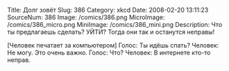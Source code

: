 Title: Долг зовёт 
Slug: 386 
Category: xkcd 
Date: 2008-02-20 13:11:23 
SourceNum: 386 
Image: /comics/386.png 
MicroImage: /comics/386_micro.png 
MiniImage: /comics/386_mini.png 
Description: Что ты предлагаешь сделать? УЙТИ? Тогда они так и останутся неправы! 

[Человек печатает за компьютером]
Голос: Ты идёшь спать?
Человек: Не могу. Это очень важно.
Голос: Что?
Человек: В интернете кто-то неправ.